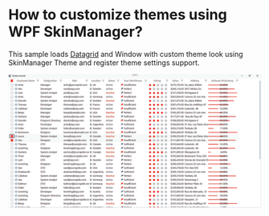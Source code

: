 # How to customize themes using WPF SkinManager?

This sample loads [Datagrid](https://help.syncfusion.com/wpf/datagrid/getting-started) and Window with custom theme look using SkinManager Theme and register theme settings support.

![Datagrid with custom theme](Images/Output.png)
